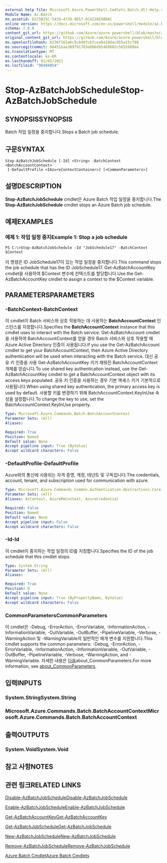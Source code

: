 ```yaml
---
external help file: Microsoft.Azure.PowerShell.Cmdlets.Batch.dll-Help.xml
Module Name: Az.Batch
ms.assetid: D1C5B35C-5419-4739-9D57-6C4228E98DAC
online version: https://docs.microsoft.com/en-us/powershell/module/az.batch/stop-azbatchjobschedule
schema: 2.0.0
content_git_url: https://github.com/Azure/azure-powershell/blob/master/src/Batch/Batch/help/Stop-AzBatchJobSchedule.md
original_content_git_url: https://github.com/Azure/azure-powershell/blob/master/src/Batch/Batch/help/Stop-AzBatchJobSchedule.md
ms.openlocfilehash: b236f163a6c5c849fcbfcea0a19dac955e15c798
ms.sourcegitcommit: 68451baa389791703e666d95469602c5652609ee
ms.translationtype: MT
ms.contentlocale: ko-KR
ms.lasthandoff: 01/05/2021
ms.locfileid: "98494054"
---
```

# <span data-ttu-id="6b088-101">Stop-AzBatchJobSchedule</span><span class="sxs-lookup"><span data-stu-id="6b088-101">Stop-AzBatchJobSchedule</span></span>

## <span data-ttu-id="6b088-102">SYNOPSIS</span><span class="sxs-lookup"><span data-stu-id="6b088-102">SYNOPSIS</span></span>
<span data-ttu-id="6b088-103">Batch 작업 일정을 중지합니다.</span><span class="sxs-lookup"><span data-stu-id="6b088-103">Stops a Batch job schedule.</span></span>

## <span data-ttu-id="6b088-104">구문</span><span class="sxs-lookup"><span data-stu-id="6b088-104">SYNTAX</span></span>

```
Stop-AzBatchJobSchedule [-Id] <String> -BatchContext <BatchAccountContext>
 [-DefaultProfile <IAzureContextContainer>] [<CommonParameters>]
```

## <span data-ttu-id="6b088-105">설명</span><span class="sxs-lookup"><span data-stu-id="6b088-105">DESCRIPTION</span></span>
<span data-ttu-id="6b088-106">**Stop-AzBatchJobSchedule** cmdlet은 Azure Batch 작업 일정을 중지합니다.</span><span class="sxs-lookup"><span data-stu-id="6b088-106">The **Stop-AzBatchJobSchedule** cmdlet stops an Azure Batch job schedule.</span></span>

## <span data-ttu-id="6b088-107">예제</span><span class="sxs-lookup"><span data-stu-id="6b088-107">EXAMPLES</span></span>

### <span data-ttu-id="6b088-108">예제 1: 작업 일정 중지</span><span class="sxs-lookup"><span data-stu-id="6b088-108">Example 1: Stop a job schedule</span></span>
```
PS C:\>Stop-AzBatchJobSchedule -Id "JobSchedule17" -BatchContext $Context
```

<span data-ttu-id="6b088-109">이 명령은 ID JobSchedule17이 있는 작업 일정을 중지합니다.</span><span class="sxs-lookup"><span data-stu-id="6b088-109">This command stops the job schedule that has the ID JobSchedule17.</span></span>
<span data-ttu-id="6b088-110">Get-AzBatchAccountKey cmdlet을 사용하여 $Context 변수에 컨텍스트를 할당합니다.</span><span class="sxs-lookup"><span data-stu-id="6b088-110">Use the Get-AzBatchAccountKey cmdlet to assign a context to the $Context variable.</span></span>

## <span data-ttu-id="6b088-111">PARAMETERS</span><span class="sxs-lookup"><span data-stu-id="6b088-111">PARAMETERS</span></span>

### <span data-ttu-id="6b088-112">-BatchContext</span><span class="sxs-lookup"><span data-stu-id="6b088-112">-BatchContext</span></span>
<span data-ttu-id="6b088-113">이 cmdlet이 Batch 서비스와 상호 작용하는 데 사용하는 **BatchAccountContext** 인스턴스를 지정합니다.</span><span class="sxs-lookup"><span data-stu-id="6b088-113">Specifies the **BatchAccountContext** instance that this cmdlet uses to interact with the Batch service.</span></span>
<span data-ttu-id="6b088-114">Get-AzBatchAccount cmdlet을 사용하여 BatchAccountContext를 얻을 경우 Batch 서비스와 상호 작용할 때 Azure Active Directory 인증이 사용됩니다.</span><span class="sxs-lookup"><span data-stu-id="6b088-114">If you use the Get-AzBatchAccount cmdlet to get your BatchAccountContext, then Azure Active Directory authentication will be used when interacting with the Batch service.</span></span> <span data-ttu-id="6b088-115">대신 공유 키 인증을 사용 Get-AzBatchAccountKey 키가 채워진 BatchAccountContext 개체를 얻습니다.</span><span class="sxs-lookup"><span data-stu-id="6b088-115">To use shared key authentication instead, use the Get-AzBatchAccountKey cmdlet to get a BatchAccountContext object with its access keys populated.</span></span> <span data-ttu-id="6b088-116">공유 키 인증을 사용하는 경우 기본 액세스 키가 기본적으로 사용됩니다.</span><span class="sxs-lookup"><span data-stu-id="6b088-116">When using shared key authentication, the primary access key is used by default.</span></span> <span data-ttu-id="6b088-117">사용할 키를 변경하기 위해 BatchAccountContext.KeyInUse 속성을 설정합니다.</span><span class="sxs-lookup"><span data-stu-id="6b088-117">To change the key to use, set the BatchAccountContext.KeyInUse property.</span></span>

```yaml
Type: Microsoft.Azure.Commands.Batch.BatchAccountContext
Parameter Sets: (All)
Aliases:

Required: True
Position: Named
Default value: None
Accept pipeline input: True (ByValue)
Accept wildcard characters: False
```

### <span data-ttu-id="6b088-118">-DefaultProfile</span><span class="sxs-lookup"><span data-stu-id="6b088-118">-DefaultProfile</span></span>
<span data-ttu-id="6b088-119">Azure와의 통신에 사용되는 자격 증명, 계정, 테넌트 및 구독입니다.</span><span class="sxs-lookup"><span data-stu-id="6b088-119">The credentials, account, tenant, and subscription used for communication with azure.</span></span>

```yaml
Type: Microsoft.Azure.Commands.Common.Authentication.Abstractions.Core.IAzureContextContainer
Parameter Sets: (All)
Aliases: AzContext, AzureRmContext, AzureCredential

Required: False
Position: Named
Default value: None
Accept pipeline input: False
Accept wildcard characters: False
```

### <span data-ttu-id="6b088-120">-Id</span><span class="sxs-lookup"><span data-stu-id="6b088-120">-Id</span></span>
<span data-ttu-id="6b088-121">이 cmdlet이 중지하는 작업 일정의 ID를 지정합니다.</span><span class="sxs-lookup"><span data-stu-id="6b088-121">Specifies the ID of the job schedule that this cmdlet stops.</span></span>

```yaml
Type: System.String
Parameter Sets: (All)
Aliases:

Required: True
Position: 0
Default value: None
Accept pipeline input: True (ByPropertyName, ByValue)
Accept wildcard characters: False
```

### <span data-ttu-id="6b088-122">CommonParameters</span><span class="sxs-lookup"><span data-stu-id="6b088-122">CommonParameters</span></span>
<span data-ttu-id="6b088-123">이 cmdlet은 -Debug, -ErrorAction, -ErrorVariable, -InformationAction, -InformationVariable, -OutVariable, -OutBuffer, -PipelineVariable, -Verbose, -WarningAction 및 -WarningVariable의 일반적인 매개 변수를 지원합니다.</span><span class="sxs-lookup"><span data-stu-id="6b088-123">This cmdlet supports the common parameters: -Debug, -ErrorAction, -ErrorVariable, -InformationAction, -InformationVariable, -OutVariable, -OutBuffer, -PipelineVariable, -Verbose, -WarningAction, and -WarningVariable.</span></span> <span data-ttu-id="6b088-124">자세한 내용은 [다음](http://go.microsoft.com/fwlink/?LinkID=113216)about_CommonParameters.</span><span class="sxs-lookup"><span data-stu-id="6b088-124">For more information, see [about_CommonParameters](http://go.microsoft.com/fwlink/?LinkID=113216).</span></span>

## <span data-ttu-id="6b088-125">입력</span><span class="sxs-lookup"><span data-stu-id="6b088-125">INPUTS</span></span>

### <span data-ttu-id="6b088-126">System.String</span><span class="sxs-lookup"><span data-stu-id="6b088-126">System.String</span></span>

### <span data-ttu-id="6b088-127">Microsoft.Azure.Commands.Batch.BatchAccountContext</span><span class="sxs-lookup"><span data-stu-id="6b088-127">Microsoft.Azure.Commands.Batch.BatchAccountContext</span></span>

## <span data-ttu-id="6b088-128">출력</span><span class="sxs-lookup"><span data-stu-id="6b088-128">OUTPUTS</span></span>

### <span data-ttu-id="6b088-129">System.Void</span><span class="sxs-lookup"><span data-stu-id="6b088-129">System.Void</span></span>

## <span data-ttu-id="6b088-130">참고 사항</span><span class="sxs-lookup"><span data-stu-id="6b088-130">NOTES</span></span>

## <span data-ttu-id="6b088-131">관련 링크</span><span class="sxs-lookup"><span data-stu-id="6b088-131">RELATED LINKS</span></span>

[<span data-ttu-id="6b088-132">Disable-AzBatchJobSchedule</span><span class="sxs-lookup"><span data-stu-id="6b088-132">Disable-AzBatchJobSchedule</span></span>](./Disable-AzBatchJobSchedule.md)

[<span data-ttu-id="6b088-133">Enable-AzBatchJobSchedule</span><span class="sxs-lookup"><span data-stu-id="6b088-133">Enable-AzBatchJobSchedule</span></span>](./Enable-AzBatchJobSchedule.md)

[<span data-ttu-id="6b088-134">Get-AzBatchAccountKey</span><span class="sxs-lookup"><span data-stu-id="6b088-134">Get-AzBatchAccountKey</span></span>](./Get-AzBatchAccountKey.md)

[<span data-ttu-id="6b088-135">Get-AzBatchJobSchedule</span><span class="sxs-lookup"><span data-stu-id="6b088-135">Get-AzBatchJobSchedule</span></span>](./Get-AzBatchJobSchedule.md)

[<span data-ttu-id="6b088-136">New-AzBatchJobSchedule</span><span class="sxs-lookup"><span data-stu-id="6b088-136">New-AzBatchJobSchedule</span></span>](./New-AzBatchJobSchedule.md)

[<span data-ttu-id="6b088-137">Remove-AzBatchJobSchedule</span><span class="sxs-lookup"><span data-stu-id="6b088-137">Remove-AzBatchJobSchedule</span></span>](./Remove-AzBatchJobSchedule.md)

[<span data-ttu-id="6b088-138">Azure Batch Cmdlet</span><span class="sxs-lookup"><span data-stu-id="6b088-138">Azure Batch Cmdlets</span></span>](/powershell/module/Az.Batch/)
